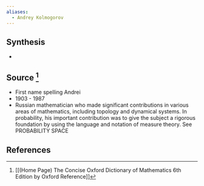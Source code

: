 ```yaml
---
aliases:
  - Andrey Kolmogorov
---
```

## Synthesis
- 
## Source [^1]
- First name spelling Andrei
- 1903 - 1987
- Russian mathematician who made significant contributions in various areas of mathematics, including topology and dynamical systems. In probability, his important contribution was to give the subject a rigorous foundation by using the language and notation of measure theory. See PROBABILITY SPACE
## References

[^1]: [[(Home Page) The Concise Oxford Dictionary of Mathematics 6th Edition by Oxford Reference]]